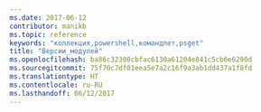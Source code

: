 ```yaml
---
ms.date: 2017-06-12
contributor: manikb
ms.topic: reference
keywords: "коллекция,powershell,командлет,psget"
title: "Версии_модулей"
ms.openlocfilehash: ba86c32300cbfac6130a61204e841c5cb6e6290d
ms.sourcegitcommit: 75f70c7df01eea5e7a2c16f9a3ab1dd437a1f8fd
ms.translationtype: HT
ms.contentlocale: ru-RU
ms.lasthandoff: 06/12/2017
---
```

